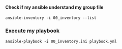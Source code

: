 #### Check if my ansible understand my group file
```
ansible-inventory -i 00_inventory --list
```

### Execute my playbook
```
ansible-playbook -i 00_inventory.ini playbook.yml
```
